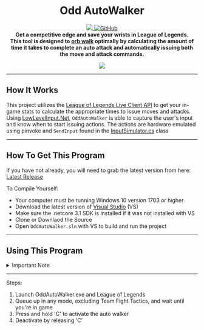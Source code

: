 <h1 align="center">
    Odd AutoWalker
</h1>
<p align="center">
    <a href="https://github.com/approved/OddAutoWalker/actions?query=workflow%3A%22.NET+Core%22">
        <img src="https://img.shields.io/github/workflow/status/approved/OddAutoWalker/.NET%20Core/master?style=for-the-badge">
    </a>
    <a href="license">
        <img alt="GitHub" src="https://img.shields.io/github/license/approved/OddAutoWalker?style=for-the-badge">
    </a>
    <br>
    <b>
    Get a competitive edge and save your wrists in League of Legends. <br>
    This tool is designed to <a href="https://mobalytics.gg/blog/lol-attack-move-how-to-orb-walk/" title="Orb walking is where you auto attack a target but cancel or finish the animation early by entering a new command that interrupts it.">orb walk</a> optimally by calculating the amount of time it takes to complete an auto attack and automatically issuing both the move and attack commands.
    </b>
</p>

<p align="center">
    <img src="https://odd.dev/videos/league_kogmaw_autowalker.gif">
</p>

---

## How It Works

This project utilizes the [League of Legends Live Client API](https://developer.riotgames.com/docs/lol#game-client-api_live-client-data-api) to get your in-game stats to calculate the appropriate times to issue moves and attacks.
Using [LowLevelInput.Net](https://github.com/michel-pi/LowLevelInput.Net), `OddAutoWalker` is able to capture the user's input and know when to start issuing actions. The actions are hardware emulated using pinvoke and `SendInput` found in the [InputSimulator.cs](OddAutoWalker/InputSimulator.cs) class

---

## How To Get This Program

If you have not already, you will need to grab the latest version from here: [Latest Release](https://github.com/approved/OddAutoWalker/releases)

To Compile Yourself:

* Your computer must be running Windows 10 version 1703 or higher
* Download the latest version of [Visual Studio](https://visualstudio.microsoft.com/downloads/) (VS)
* Make sure the .netcore 3.1 SDK is installed if it was not installed with VS
* Clone or Downlaod the Source
* Open `OddAutoWalker.sln` with VS to build and run the project

---

## Using This Program
<details>
    <summary>Important Note</summary>
    <p>
        <i>
            <b>
                While this program is usable, it is intended to be used as reference for both a better implementation and your own project.
                <br>
                <br>
                If you don't want to mess with the program yourself, you must have your "Player Attack Move" bound to 'A'. <br>
                This setting can be found in the in-game settings at Settings->Hotkeys->Player Movement.
            </b>
        </i>
    </p>
</details>

---

Steps:

1. Launch OddAutoWalker.exe and League of Legends
2. Queue up in any mode, excluding Team Fight Tactics, and wait until you're in game
3. Press and hold 'C' to activate the auto walker
4. Deactivate by releasing 'C'
